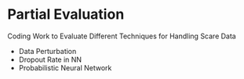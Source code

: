 # Partial Evaluation
Coding Work to Evaluate Different Techniques for Handling Scare Data
* Data Perturbation
* Dropout Rate in NN
* Probabilistic Neural Network
